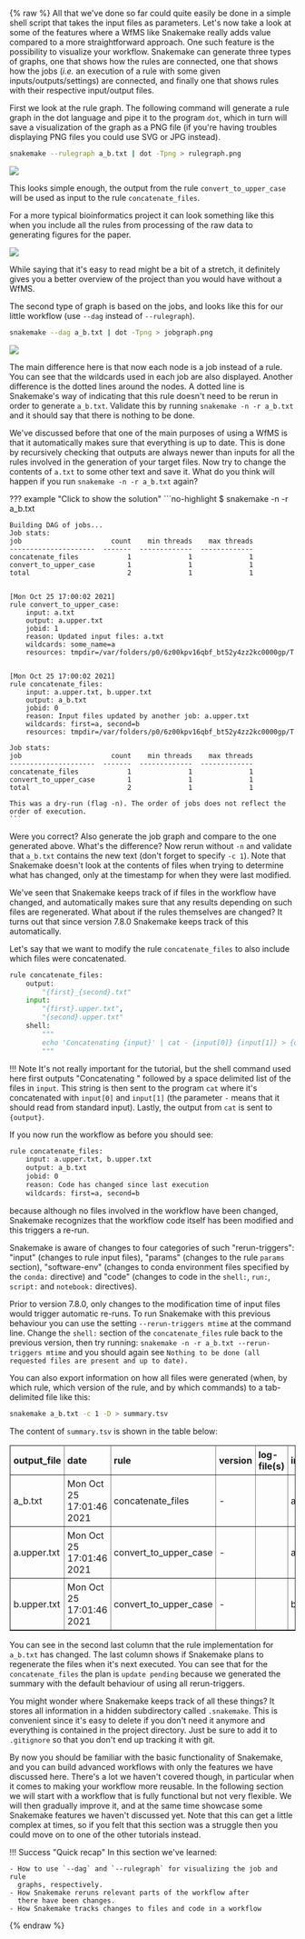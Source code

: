 {% raw %}
All that we've done so far could quite easily be done in a simple shell script
that takes the input files as parameters. Let's now take a look at some of the
features where a WfMS like Snakemake really adds value compared to a more
straightforward approach. One such feature is the possibility to visualize your
workflow. Snakemake can generate three types of graphs, one that shows how the
rules are connected, one that shows how the jobs (*i.e.* an execution of
a rule with some given inputs/outputs/settings) are connected, and finally one
that shows rules with their respective input/output files.

First we look at the rule graph. The following command will generate a rule graph
in the dot language and pipe it to the program `dot`, which in turn will save
a visualization of the graph as a PNG file (if you're having troubles displaying
PNG files you could use SVG or JPG instead).

```bash
snakemake --rulegraph a_b.txt | dot -Tpng > rulegraph.png
```

![](images/rulegraph.svg)

This looks simple enough, the output from the rule `convert_to_upper_case` will
be used as input to the rule `concatenate_files`.

For a more typical bioinformatics project it can look something like this when you
include all the rules from processing of the raw data to generating figures for the paper.

![](images/rulegraph_complex.svg)

While saying that it's easy to read might be a bit of a stretch, it definitely
gives you a better overview of the project than you would have without a WfMS.

The second type of graph is based on the jobs, and looks like this for our
little workflow (use `--dag` instead of `--rulegraph`).

```bash
snakemake --dag a_b.txt | dot -Tpng > jobgraph.png
```

![](images/jobgraph.svg)

The main difference here is that now each node is a job instead of a rule. You
can see that the wildcards used in each job are also displayed. Another
difference is the dotted lines around the nodes. A dotted line is Snakemake's
way of indicating that this rule doesn't need to be rerun in order to generate
`a_b.txt`. Validate this by running `snakemake -n -r a_b.txt` and it should say
that there is nothing to be done.


We've discussed before that one of the main purposes of using a WfMS is that it
automatically makes sure that everything is up to date. This is done by
recursively checking that outputs are always newer than inputs for all the
rules involved in the generation of your target files. Now try to change the
contents of `a.txt` to some other text and save it. What do you think will
happen if you run `snakemake -n -r a_b.txt` again?

??? example "Click to show the solution"
    ```no-highlight
    $ snakemake -n -r a_b.txt

    Building DAG of jobs...
    Job stats:
    job                      count    min threads    max threads
    ---------------------  -------  -------------  -------------
    concatenate_files            1              1              1
    convert_to_upper_case        1              1              1
    total                        2              1              1


    [Mon Oct 25 17:00:02 2021]
    rule convert_to_upper_case:
        input: a.txt
        output: a.upper.txt
        jobid: 1
        reason: Updated input files: a.txt
        wildcards: some_name=a
        resources: tmpdir=/var/folders/p0/6z00kpv16qbf_bt52y4zz2kc0000gp/T


    [Mon Oct 25 17:00:02 2021]
    rule concatenate_files:
        input: a.upper.txt, b.upper.txt
        output: a_b.txt
        jobid: 0
        reason: Input files updated by another job: a.upper.txt
        wildcards: first=a, second=b
        resources: tmpdir=/var/folders/p0/6z00kpv16qbf_bt52y4zz2kc0000gp/T

    Job stats:
    job                      count    min threads    max threads
    ---------------------  -------  -------------  -------------
    concatenate_files            1              1              1
    convert_to_upper_case        1              1              1
    total                        2              1              1

    This was a dry-run (flag -n). The order of jobs does not reflect the order of execution.
    ```

Were you correct? Also generate the job graph and compare to the one generated
above. What's the difference? Now rerun without `-n` and validate that
`a_b.txt` contains the new text (don't forget to specify `-c 1`). Note that
Snakemake doesn't look at the contents of files when trying to determine what has
changed, only at the timestamp for when they were last modified.

We've seen that Snakemake keeps track of if files in the workflow have changed,
and automatically makes sure that any results depending on such files are
regenerated. What about if the rules themselves are changed? It turns out that
since version 7.8.0 Snakemake keeps track of this automatically.

Let's say that we want to modify the rule `concatenate_files` to also include
which files were concatenated.

```python
rule concatenate_files:
    output:
        "{first}_{second}.txt"
    input:
        "{first}.upper.txt",
        "{second}.upper.txt"
    shell:
        """
        echo 'Concatenating {input}' | cat - {input[0]} {input[1]} > {output}
        """
```

!!! Note
    It's not really important for the tutorial, but the shell command used here
    first outputs "Concatenating " followed by a space delimited list of the
    files in `input`. This string is then sent to the program `cat` where it's
    concatenated with `input[0]` and `input[1]` (the parameter `-` means that
    it should read from standard input). Lastly, the output from `cat` is sent
    to `{output}`.

If you now run the workflow as before you should see:
```bash
rule concatenate_files:
    input: a.upper.txt, b.upper.txt
    output: a_b.txt
    jobid: 0
    reason: Code has changed since last execution
    wildcards: first=a, second=b
```

because although no files involved in the workflow have been changed, Snakemake
recognizes that the workflow code itself has been modified and this triggers
a re-run.

Snakemake is aware of changes to four categories of such "rerun-triggers":
"input" (changes to rule input files), "params" (changes to the rule `params` section),
"software-env" (changes to conda environment files specified by the `conda:`
directive) and "code" (changes to code in the `shell:`, `run:`, `script:` and
`notebook:` directives).

Prior to version 7.8.0, only changes to the modification time of input files would
trigger automatic re-runs. To run Snakemake with this previous behaviour you
can use the setting `--rerun-triggers mtime` at the command line.
Change the `shell:` section of the `concatenate_files` rule back to the previous
version, then try running: `snakemake -n -r a_b.txt --rerun-triggers mtime` and
you should again see `Nothing to be done (all requested files are present and up to date).`

You can also export information on how all files were generated (when, by which
rule, which version of the rule, and by which commands) to a tab-delimited file
like this:

```bash
snakemake a_b.txt -c 1 -D > summary.tsv
```

The content of `summary.tsv` is shown in the table below:

<table class="table table-hover table-condensed" border=1; style="margin-left:auto; margin-right:auto;">
    <thead style="background-color:{{config.extra.color_table_header}}">
        <tr>
            <td style="padding:5px"> <font size="3"><b> output_file </b> </td>
            <td style="padding:5px"> <font size="3"><b> date </b> </td>
            <td style="padding:5px"> <font size="3"><b> rule </b> </td>
            <td style="padding:5px"> <font size="3"><b> version </b> </td>
            <td style="padding:5px"> <font size="3"><b> log-file(s) </b> </td>
            <td style="padding:5px"> <font size="3"><b> input-file(s) </b> </td>
            <td style="padding:5px"> <font size="3"><b> shellcmd </b> </td>
            <td style="padding:5px"> <font size="3"><b> status </b> </td>
            <td style="padding:5px"> <font size="3"><b> plan </b> </td>
        </tr>
    </thead>
    <tr>
        <td style="padding:5px"> <font size="3"> a_b.txt </td>
        <td style="padding:5px"> <font size="3"> Mon Oct 25 17:01:46 2021 </td>
        <td style="padding:5px"> <font size="3"> concatenate_files </td>
        <td style="padding:5px"> <font size="3"> - </td>
        <td style="padding:5px"> <font size="3"> </td>
        <td style="padding:5px"> <font size="3"> a.upper.txt,b.upper.txt </td>
        <td style="padding:5px"> <font size="3"> cat a.upper.txt b.upper.txt > a_b.txt </td>
        <td style="padding:5px"> <font size="3"> rule implementation changed </td>
        <td style="padding:5px"> <font size="3"> update pending </td>
    </tr>
    <tr>
        <td style="padding:5px"> <font size="3"> a.upper.txt</td>
        <td style="padding:5px"> <font size="3"> Mon Oct 25 17:01:46 2021 </td>
        <td style="padding:5px"> <font size="3"> convert_to_upper_case </td>
        <td style="padding:5px"> <font size="3"> - </td>
        <td style="padding:5px"> <font size="3"> </td>
        <td style="padding:5px"> <font size="3"> a.txt </td>
        <td style="padding:5px"> <font size="3"> tr [a-z] [A-Z] < a.txt > a.upper.txt </td>
        <td style="padding:5px"> <font size="3"> ok </td>
        <td style="padding:5px"> <font size="3"> no update  </td>
    </tr>
    <tr>
        <td style="padding:5px"> <font size="3"> b.upper.txt</td>
        <td style="padding:5px"> <font size="3"> Mon Oct 25 17:01:46 2021 </td>
        <td style="padding:5px"> <font size="3"> convert_to_upper_case </td>
        <td style="padding:5px"> <font size="3"> - </td>
        <td style="padding:5px"> <font size="3"> </td>
        <td style="padding:5px"> <font size="3"> b.txt </td>
        <td style="padding:5px"> <font size="3"> tr [a-z] [A-Z] < b.txt > b.upper.txt </td>
        <td style="padding:5px"> <font size="3"> ok </td>
        <td style="padding:5px"> <font size="3"> no update  </td>
    </tr>
</table>

You can see in the second last column that the rule implementation for `a_b.txt`
has changed. The last column shows if Snakemake plans to regenerate the files
when it's next executed. You can see that for the `concatenate_files` the plan
is `update pending` because we generated the summary with the default behaviour
of using all rerun-triggers.

You might wonder where Snakemake keeps track of all these things? It stores all
information in a hidden subdirectory called `.snakemake`. This is convenient
since it's easy to delete if you don't need it anymore and everything is
contained in the project directory. Just be sure to add it to `.gitignore` so
that you don't end up tracking it with git.

By now you should be familiar with the basic functionality of Snakemake, and
you can build advanced workflows with only the features we have discussed here.
There's a lot we haven't covered though, in particular when it comes to making
your workflow more reusable. In the following section we will start with
a workflow that is fully functional but not very flexible. We will then
gradually improve it, and at the same time showcase some Snakemake features
we haven't discussed yet. Note that this can get a little complex at times, so
if you felt that this section was a struggle then you could move on to one of
the other tutorials instead.

!!! Success "Quick recap"
    In this section we've learned:

    - How to use `--dag` and `--rulegraph` for visualizing the job and rule
      graphs, respectively.
    - How Snakemake reruns relevant parts of the workflow after
      there have been changes.
    - How Snakemake tracks changes to files and code in a workflow
{% endraw %}